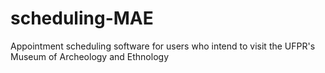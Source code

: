 # scheduling-MAE
Appointment scheduling software for users who intend to visit the UFPR's Museum of Archeology and Ethnology 
